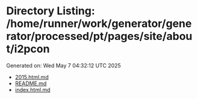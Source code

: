 # Directory Listing: /home/runner/work/generator/generator/processed/pt/pages/site/about/i2pcon
Generated on: Wed May  7 04:32:12 UTC 2025

- [2015.html.md](2015.html.md)
- [README.md](README.md)
- [index.html.md](index.html.md)
